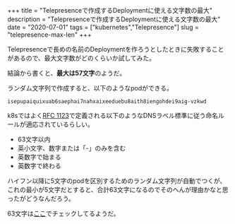 +++
title = "Telepresenceで作成するDeploymentに使える文字数の最大"
description = "Telepresenceで作成するDeploymentに使える文字数の最大"
date = "2020-07-01"
tags = ["kubernetes","Telepresence"]
slug = "telepresence-max-len"
+++


Telepresenceで長めの名前のDeploymentを作ろうとしたときに失敗することがあるので、最大文字数がどのくらいか試してみた。

<!--more-->
結論から書くと、**最大は57文字**のようだ。

ランダム文字列で作成すると、以下のようなpodができる。

```
isepupaiquixuab6saephai7nahxaixeeduebu8aith8iengohdei9aig-vzkwd
```

k8sではよく[RFC 1123](https://tools.ietf.org/html/rfc1123)で定義される以下のようなDNSラベル標準に従う命名ルールが適応されているらしい。

* 63文字以内
* 英小文字、数字または「-」のみを含む
* 英数字で始まる
* 英数字で終わる

ハイフン以降に5文字のpodを区別するためのランダム文字列が自動でつくが、これの最小が5文字だとすると、合計63文字になるのでそのへんが理由かなと思ったがどうなんだろう。

63文字は[ここ](https://github.com/kubernetes/kubernetes/blob/7f2d0c0f710617ef1f5eec4745b23e0d3f360037/pkg/util/validation.go#L40-L46)でチェックしてるようだ。

